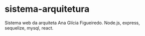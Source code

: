 # sistema-arquitetura
Sistema web da arquiteta Ana Glícia Figueiredo. Node.js, express, sequelize, mysql, react.
